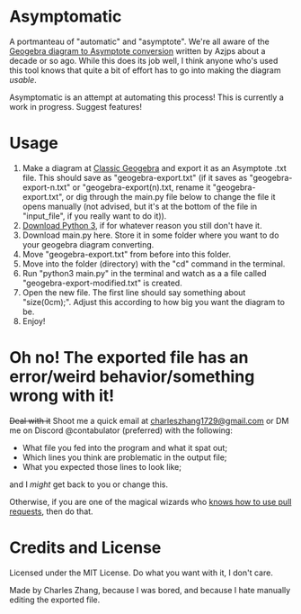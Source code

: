# Asymptomatic
A portmanteau of "automatic" and "asymptote".  We're all aware of the [Geogebra diagram to Asymptote conversion](https://www.geogebra.org/classic?lang=en) written by Azjps about a decade or so ago.  While this does its job well, I think anyone who's used this tool knows that quite a bit of effort has to go into making the diagram *usable*.

Asymptomatic is an attempt at automating this process!  This is currently a work in progress.  Suggest features!

# Usage
1. Make a diagram at [Classic Geogebra](https://www.geogebra.org/classic?lang=en) and export it as an Asymptote .txt file.  This should save as "geogebra-export.txt" (if it saves as "geogebra-export-n.txt" or "geogebra-export(n).txt, rename it "geogebra-export.txt", or dig through the main.py file below to change the file it opens manually (not advised, but it's at the bottom of the file in "input_file", if you really want to do it)).
2. [Download Python 3](https://www.python.org/downloads/), if for whatever reason you still don't have it.
3. Download main.py here.  Store it in some folder where you want to do your geogebra diagram converting.
4. Move "geogebra-export.txt" from before into this folder.
5. Move into the folder (directory) with the "cd" command in the terminal.
6. Run "python3 main.py" in the terminal and watch as a a file called "geogebra-export-modified.txt" is created.
7. Open the new file.  The first line should say something about "size(0cm);".  Adjust this according to how big you want the diagram to be.
8. Enjoy!

# Oh no!  The exported file has an error/weird behavior/something wrong with it!
~~Deal with it~~ Shoot me a quick email at charleszhang1729@gmail.com or DM me on Discord @contabulator (preferred) with the following:
- What file you fed into the program and what it spat out;
- Which lines you think are problematic in the output file;
- What you expected those lines to look like;

and I *might* get back to you or change this.

Otherwise, if you are one of the magical wizards who [knows how to use pull requests](https://docs.github.com/en/pull-requests/collaborating-with-pull-requests/proposing-changes-to-your-work-with-pull-requests/creating-a-pull-request), then do that.

# Credits and License
Licensed under the MIT License.  Do what you want with it, I don't care.

Made by Charles Zhang, because I was bored, and because I hate manually editing the exported file.
